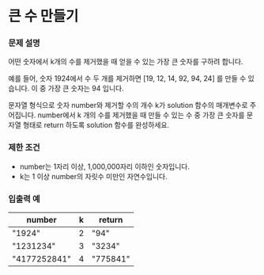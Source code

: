 큰 수 만들기
===
### 문제 설명
어떤 숫자에서 k개의 수를 제거했을 때 얻을 수 있는 가장 큰 숫자를 구하려 합니다.

예를 들어, 숫자 1924에서 수 두 개를 제거하면 [19, 12, 14, 92, 94, 24] 를 만들 수 있습니다. 이 중 가장 큰 숫자는 94 입니다.

문자열 형식으로 숫자 number와 제거할 수의 개수 k가 solution 함수의 매개변수로 주어집니다. number에서 k 개의 수를 제거했을 때 만들 수 있는 수 중 가장 큰 숫자를 문자열 형태로 return 하도록 solution 함수를 완성하세요.

### 제한 조건
+ number는 1자리 이상, 1,000,000자리 이하인 숫자입니다.
+ k는 1 이상 number의 자릿수 미만인 자연수입니다.

### 입출력 예
|number	|k	|return|
|---|---|---|
|"1924"	|2	|"94"|
|"1231234"|	3|	"3234"|
|"4177252841"	|4|	"775841"|